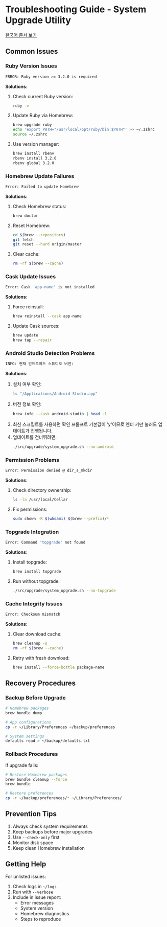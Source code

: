 # Troubleshooting Guide - System Upgrade Utility

[한국어 문서 보기](TROUBLESHOOTING.kr.md)

## Common Issues

### Ruby Version Issues

```bash
ERROR: Ruby version >= 3.2.0 is required
```

**Solutions**:

1. Check current Ruby version:
   ```bash
   ruby -v
   ```
2. Update Ruby via Homebrew:
   ```bash
   brew upgrade ruby
   echo 'export PATH="/usr/local/opt/ruby/bin:$PATH"' >> ~/.zshrc
   source ~/.zshrc
   ```
3. Use version manager:
   ```bash
   brew install rbenv
   rbenv install 3.2.0
   rbenv global 3.2.0
   ```

### Homebrew Update Failures

```bash
Error: Failed to update Homebrew
```

**Solutions**:

1. Check Homebrew status:
   ```bash
   brew doctor
   ```
2. Reset Homebrew:
   ```bash
   cd $(brew --repository)
   git fetch
   git reset --hard origin/master
   ```
3. Clear cache:
   ```bash
   rm -rf $(brew --cache)
   ```

### Cask Update Issues

```bash
Error: Cask 'app-name' is not installed
```

**Solutions**:

1. Force reinstall:
   ```bash
   brew reinstall --cask app-name
   ```
2. Update Cask sources:
   ```bash
   brew update
   brew tap --repair
   ```

### Android Studio Detection Problems

```bash
INFO: 현재 안드로이드 스튜디오 버전:
```

**Solutions**:

1. 설치 여부 확인:
   ```bash
   ls "/Applications/Android Studio.app"
   ```
2. 버전 정보 확인:
   ```bash
   brew info --cask android-studio | head -1
   ```
3. 최신 스크립트를 사용하면 확인 프롬프트 기본값이 'y'이므로 엔터 키만 눌러도 업데이트가 진행됩니다.
4. 업데이트를 건너뛰려면:
   ```bash
   ./src/upgrade/system_upgrade.sh --no-android
   ```

### Permission Problems

```bash
Error: Permission denied @ dir_s_mkdir
```

**Solutions**:

1. Check directory ownership:
   ```bash
   ls -la /usr/local/Cellar
   ```
2. Fix permissions:
   ```bash
   sudo chown -R $(whoami) $(brew --prefix)/*
   ```

### Topgrade Integration

```bash
Error: Command 'topgrade' not found
```

**Solutions**:

1. Install topgrade:
   ```bash
   brew install topgrade
   ```
2. Run without topgrade:
   ```bash
   ./src/upgrade/system_upgrade.sh --no-topgrade
   ```

### Cache Integrity Issues

```bash
Error: Checksum mismatch
```

**Solutions**:

1. Clear download cache:
   ```bash
   brew cleanup -s
   rm -rf $(brew --cache)
   ```
2. Retry with fresh download:
   ```bash
   brew install --force-bottle package-name
   ```

## Recovery Procedures

### Backup Before Upgrade

```bash
# Homebrew packages
brew bundle dump

# App configurations
cp -r ~/Library/Preferences ~/backup/preferences

# System settings
defaults read > ~/backup/defaults.txt
```

### Rollback Procedures

If upgrade fails:

```bash
# Restore Homebrew packages
brew bundle cleanup --force
brew bundle

# Restore preferences
cp -r ~/backup/preferences/* ~/Library/Preferences/
```

## Prevention Tips

1. Always check system requirements
2. Keep backups before major upgrades
3. Use `--check-only` first
4. Monitor disk space
5. Keep clean Homebrew installation

## Getting Help

For unlisted issues:

1. Check logs in `~/logs`
2. Run with `--verbose`
3. Include in issue report:
   - Error messages
   - System version
   - Homebrew diagnostics
   - Steps to reproduce
